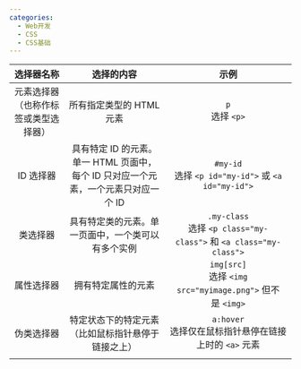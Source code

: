 ```yaml
---
categories:
  - Web开发
  - CSS
  - CSS基础
---
```


|       选择器名称        |                       选择的内容                        |                                 示例                                  |
| :----------------: | :------------------------------------------------: | :-----------------------------------------------------------------: |
| 元素选择器（也称作标签或类型选择器） |                  所有指定类型的 HTML 元素                   |                          `p`  <br>选择 `<p>`                          |
|       ID 选择器       | 具有特定 ID 的元素。单一 HTML 页面中，每个 ID 只对应一个元素，一个元素只对应一个 ID |        `#my-id`  <br>选择 `<p id="my-id">` 或 `<a id="my-id">`         |
|        类选择器        |             具有特定类的元素。单一页面中，一个类可以有多个实例              | `.my-class`  <br>选择 `<p class="my-class">` 和 `<a class="my-class">` |
|       属性选择器        |                     拥有特定属性的元素                      |      `img[src]`  <br>选择 `<img src="myimage.png">` 但不是 `<img>`       |
|       伪类选择器        |             特定状态下的特定元素（比如鼠标指针悬停于链接之上）              |              `a:hover`  <br>选择仅在鼠标指针悬停在链接上时的 `<a>` 元素               |
|                    |                                                    |                                                                     |
